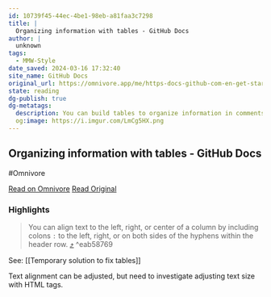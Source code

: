 ```yaml
---
id: 10739f45-44ec-4be1-98eb-a81faa3c7298
title: |
  Organizing information with tables - GitHub Docs
author: |
  unknown
tags:
  - MMW-Style
date_saved: 2024-03-16 17:32:40
site_name: GitHub Docs
original_url: https://omnivore.app/me/https-docs-github-com-en-get-started-writing-on-github-working-w-18e4588872d
state: reading
dg-publish: true
dg-metatags:
  description: You can build tables to organize information in comments, issues, pull requests, and wikis.
  og:image: https://i.imgur.com/LmCg5HX.png
---
```


## Organizing information with tables - GitHub Docs
#Omnivore

[Read on Omnivore](https://omnivore.app/me/https-docs-github-com-en-get-started-writing-on-github-working-w-18e4588872d)
[Read Original](https://docs.github.com/en/get-started/writing-on-github/working-with-advanced-formatting/organizing-information-with-tables)

### Highlights

> You can align text to the left, right, or center of a column by including colons `:` to the left, right, or on both sides of the hyphens within the header row. [⤴️](https://omnivore.app/me/https-docs-github-com-en-get-started-writing-on-github-working-w-18e4588872d#eab58769-4e6a-4712-b11d-b827c58fd3d5)  ^eab58769

See: [[Temporary solution to fix tables]]

Text alignment can be adjusted, but need to investigate adjusting text size with HTML tags.

